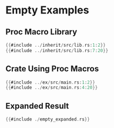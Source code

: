 # Empty Examples

## Proc Macro Library
```rust
{{#include ../inherit/src/lib.rs:1:2}}
{{#include ../inherit/src/lib.rs:7:20}}
```

## Crate Using Proc Macros
```rust
{{#include ../ex/src/main.rs:1:2}}
{{#include ../ex/src/main.rs:4:20}}
```

## Expanded Result
```rust
{{#include ./empty_expanded.rs}}
```